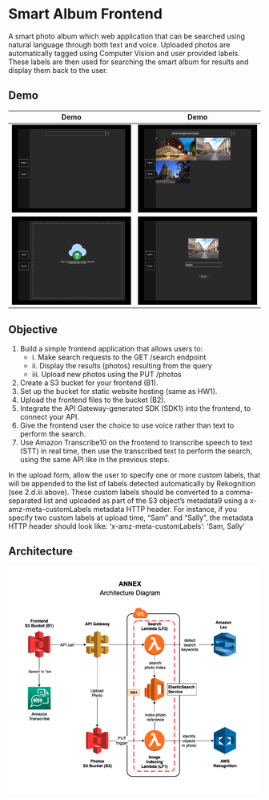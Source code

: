 # Smart Album Frontend
A smart photo album which web application that can be searched using natural language through both text and voice. Uploaded photos are automatically tagged using Computer Vision and user provided labels. These labels are then used for searching the smart album for results and display them back to the user.

## Demo
Demo              |  Demo 
:-------------------------:|:-------------------------:
![Demo 1](/assets/image-1.png)  |  ![Demo 2](/assets/image-2.png)
![Demo 3](/assets/image-3.png)  |  ![Demo 4](/assets/image-4.png)

## Objective
1. Build a simple frontend application that allows users to:
    * i. Make search requests to the GET /search endpoint
    * ii. Display the results (photos) resulting from the query
    * iii. Upload new photos using the PUT /photos
2. Create a S3 bucket for your frontend (B1).
3. Set up the bucket for static website hosting (same as HW1).
4. Upload the frontend files to the bucket (B2).
5. Integrate the API Gateway-generated SDK (SDK1) into the frontend, to connect your API.
6. Give the frontend user the choice to use voice rather than text to perform
the search.
7. Use Amazon Transcribe10 on the frontend to transcribe speech to text (STT) in real time, then use the transcribed text to perform the search, using the same API like in the previous steps.

In the upload form, allow the user to specify one or more custom labels, that will be appended to the list of labels detected automatically by Rekognition (see 2.d.iii above). These custom labels should be converted to a comma-separated list and uploaded as part of the S3 object’s metadata9 using a x-amz-meta-customLabels metadata HTTP header.
For instance, if you specify two custom labels at upload time, “Sam” and “Sally”, the metadata HTTP header should look like: ‘x-amz-meta-customLabels’: ‘Sam, Sally’

## Architecture
![Architecture](/assets/design.png)

